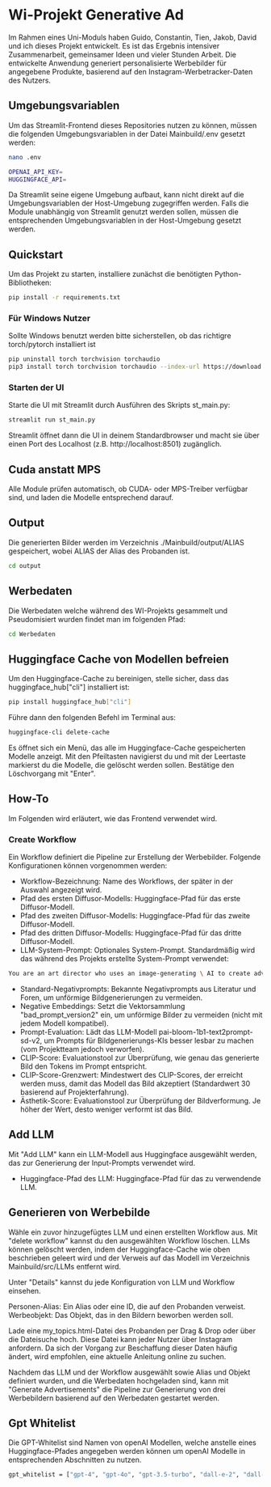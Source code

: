 # Wi-Projekt Generative Ad
Im Rahmen eines Uni-Moduls haben Guido, Constantin, Tien, Jakob, David und ich dieses Projekt entwickelt. Es ist das Ergebnis intensiver Zusammenarbeit, gemeinsamer Ideen und vieler Stunden Arbeit.
Die entwickelte Anwendung generiert personalisierte Werbebilder für angegebene Produkte, basierend auf den Instagram-Werbetracker-Daten des Nutzers.


## Umgebungsvariablen
Um das Streamlit-Frontend dieses Repositories nutzen zu können, müssen die folgenden Umgebungsvariablen in der Datei Mainbuild/.env gesetzt werden:
```bash
nano .env
```

```bash
OPENAI_API_KEY=
HUGGINGFACE_API=
```
Da Streamlit seine eigene Umgebung aufbaut, kann nicht direkt auf die Umgebungsvariablen der Host-Umgebung zugegriffen werden. Falls die Module unabhängig von Streamlit genutzt werden sollen, müssen die entsprechenden Umgebungsvariablen in der Host-Umgebung gesetzt werden.

## Quickstart
Um das Projekt zu starten, installiere zunächst die benötigten Python-Bibliotheken:

```bash
pip install -r requirements.txt
```

### Für Windows Nutzer
Sollte Windows benutzt werden bitte sicherstellen, ob das richtigre torch/pytorch installiert ist
```bash
pip uninstall torch torchvision torchaudio
pip3 install torch torchvision torchaudio --index-url https://download.pytorch.org/whl/cu124
```
### Starten der UI

Starte die UI mit Streamlit durch Ausführen des Skripts st_main.py:

```bash
streamlit run st_main.py
```
Streamlit öffnet dann die UI in deinem Standardbrowser und macht sie über einen Port des Localhost (z.B. http://localhost:8501) zugänglich.

## Cuda anstatt MPS

Alle Module prüfen automatisch, ob CUDA- oder MPS-Treiber verfügbar sind, und laden die Modelle entsprechend darauf.

## Output

Die generierten Bilder werden im Verzeichnis ./Mainbuild/output/ALIAS gespeichert, wobei ALIAS der Alias des Probanden ist.
```bash
cd output
```

## Werbedaten

Die Werbedaten welche während des WI-Projekts gesammelt und Pseudomisiert wurden findet man im folgenden Pfad:
```bash
cd Werbedaten
```


## Huggingface Cache von Modellen befreien

Um den Huggingface-Cache zu bereinigen, stelle sicher, dass das huggingface_hub["cli"] installiert ist:


```bash 
pip install huggingface_hub["cli"]
```
Führe dann den folgenden Befehl im Terminal aus:

```bash
huggingface-cli delete-cache
```
Es öffnet sich ein Menü, das alle im Huggingface-Cache gespeicherten Modelle anzeigt. Mit den Pfeiltasten navigierst du und mit der Leertaste markierst du die Modelle, die gelöscht werden sollen. Bestätige den Löschvorgang mit "Enter".

## How-To
Im Folgenden wird erläutert, wie das Frontend verwendet wird.

### Create Workflow
Ein Workflow definiert die Pipeline zur Erstellung der Werbebilder. Folgende Konfigurationen können vorgenommen werden:

- Workflow-Bezeichnung: Name des Workflows, der später in der Auswahl angezeigt wird.
- Pfad des ersten Diffusor-Modells: Huggingface-Pfad für das erste Diffusor-Modell.
- Pfad des zweiten Diffusor-Modells: Huggingface-Pfad für das zweite Diffusor-Modell.
- Pfad des dritten Diffusor-Modells: Huggingface-Pfad für das dritte Diffusor-Modell.
- LLM-System-Prompt: Optionales System-Prompt. Standardmäßig wird das während des Projekts erstellte System-Prompt verwendet:
```bash
You are an art director who uses an image-generating \ AI to create advertisment images for a specific product. In order for the AI to generate good images,          you use the following pattern: An image, with no people, of [product] [adjective] [subject] [doing action], [creative lighting style], detailed, realistic, trending on artstation, in style of [advertisment image style]
```
- Standard-Negativprompts: Bekannte Negativprompts aus Literatur und Foren, um unförmige Bildgenerierungen zu vermeiden.
- Negative Embeddings: Setzt die Vektorsammlung "bad_prompt_version2" ein, um unförmige Bilder zu vermeiden (nicht mit jedem Modell kompatibel).
- Prompt-Evaluation: Lädt das LLM-Modell pai-bloom-1b1-text2prompt-sd-v2, um Prompts für Bildgenerierungs-KIs besser lesbar zu machen (vom Projektteam jedoch verworfen).
- CLIP-Score: Evaluationstool zur Überprüfung, wie genau das generierte Bild den Tokens im Prompt entspricht.
- CLIP-Score-Grenzwert: Mindestwert des CLIP-Scores, der erreicht werden muss, damit das Modell das Bild akzeptiert (Standardwert 30 basierend auf Projekterfahrung).
- Ästhetik-Score: Evaluationstool zur Überprüfung der Bildverformung. Je höher der Wert, desto weniger verformt ist das Bild.

## Add LLM

Mit "Add LLM" kann ein LLM-Modell aus Huggingface ausgewählt werden, das zur Generierung der Input-Prompts verwendet wird.

- Huggingface-Pfad des LLM: Huggingface-Pfad für das zu verwendende LLM.

## Generieren von Werbebilde

Wähle ein zuvor hinzugefügtes LLM und einen erstellten Workflow aus. Mit "delete workflow" kannst du den ausgewählten Workflow löschen. LLMs können gelöscht werden, indem der Huggingface-Cache wie oben beschrieben geleert wird und der Verweis auf das Modell im Verzeichnis Mainbuild/src/LLMs entfernt wird.

Unter "Details" kannst du jede Konfiguration von LLM und Workflow einsehen.

Personen-Alias: Ein Alias oder eine ID, die auf den Probanden verweist.
Werbeobjekt: Das Objekt, das in den Bildern beworben werden soll.

Lade eine my_topics.html-Datei des Probanden per Drag & Drop oder über die Dateisuche hoch. Diese Datei kann jeder Nutzer über Instagram anfordern. Da sich der Vorgang zur Beschaffung dieser Daten häufig ändert, wird empfohlen, eine aktuelle Anleitung online zu suchen.

Nachdem das LLM und der Workflow ausgewählt sowie Alias und Objekt definiert wurden, und die Werbedaten hochgeladen sind, kann mit "Generate Advertisements" die Pipeline zur Generierung von drei Werbebildern basierend auf den Werbedaten gestartet werden.

## Gpt Whitelist
Die GPT-Whitelist sind Namen von openAI Modellen, welche anstelle eines Huggingface-Pfades angegeben werden können um openAI Modelle in entsprechenden Abschnitten zu nutzen.

```bash
gpt_whitelist = ["gpt-4", "gpt-4o", "gpt-3.5-turbo", "dall-e-2", "dall-e-3"]
```
